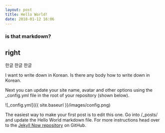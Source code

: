 ```yaml
---
layout: post
title: Hello World!
date: 2018-01-12 16:06
---
```


### is that markdown?

## right

한글 한글 한글

I want to write down in Korean. Is there any body how to write down in Korean.

Next you can update your site name, avatar and other options using the _config.yml file in the root of your repository (shown below).

![_config.yml]({{ site.baseurl }}/images/config.png)

The easiest way to make your first post is to edit this one. Go into /_posts/ and update the Hello World markdown file. For more instructions head over to the [Jekyll Now repository](https://github.com/barryclark/jekyll-now) on GitHub.
